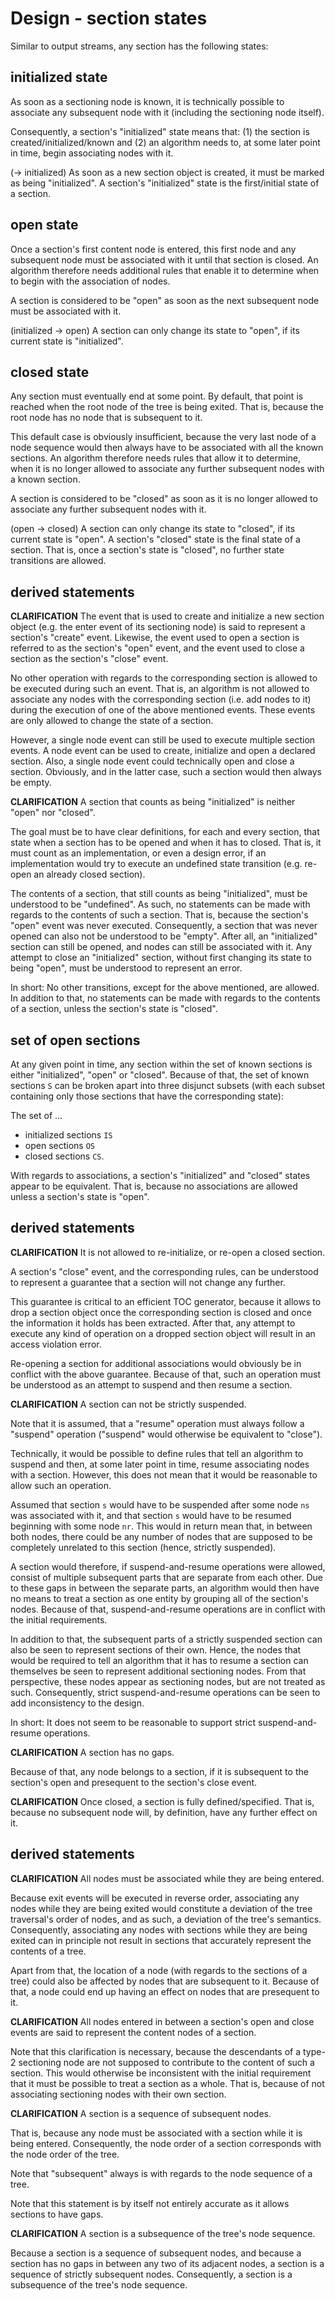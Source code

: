 
<!-- ======================================================================= -->
# Design - section states

Similar to output streams, any section has the following states:

<!-- ======================================================================= -->
## initialized state

As soon as a sectioning node is known, it is technically possible to associate
any subsequent node with it (including the sectioning node itself).

Consequently, a section's "initialized" state means that: (1) the section is
created/initialized/known and (2) an algorithm needs to, at some later point
in time, begin associating nodes with it.

(-> initialized)
As soon as a new section object is created, it must be marked as being
"initialized". A section's "initialized" state is the first/initial state
of a section.

<!-- ======================================================================= -->
## open state

Once a section's first content node is entered, this first node and any
subsequent node must be associated with it until that section is closed. An
algorithm therefore needs additional rules that enable it to determine when
to begin with the association of nodes.

A section is considered to be "open" as soon as the next subsequent node
must be associated with it.

(initialized -> open)
A section can only change its state to "open",
if its current state is "initialized".

<!-- ======================================================================= -->
## closed state

Any section must eventually end at some point. By default, that point is
reached when the root node of the tree is being exited. That is, because
the root node has no node that is subsequent to it.

This default case is obviously insufficient, because the very last node of
a node sequence would then always have to be associated with all the known
sections. An algorithm therefore needs rules that allow it to determine,
when it is no longer allowed to associate any further subsequent nodes with
a known section.

A section is considered to be "closed" as soon as it is no longer allowed
to associate any further subsequent nodes with it.

(open -> closed)
A section can only change its state to "closed", if its current state is "open".
A section's "closed" state is the final state of a section. That is, once a
section's state is "closed", no further state transitions are allowed.

<!-- ======================================================================= -->
## derived statements

**CLARIFICATION**
The event that is used to create and initialize a new section object (e.g.
the enter event of its sectioning node) is said to represent a section's
"create" event. Likewise, the event used to open a section is referred to
as the section's "open" event, and the event used to close a section as the
section's "close" event.

No other operation with regards to the corresponding section is allowed to
be executed during such an event. That is, an algorithm is not allowed to
associate any nodes with the corresponding section (i.e. add nodes to it)
during the execution of one of the above mentioned events. These events are
only allowed to change the state of a section.

However, a single node event can still be used to execute multiple section
events. A node event can be used to create, initialize and open a declared
section. Also, a single node event could technically open and close a section.
Obviously, and in the latter case, such a section would then always be empty.

**CLARIFICATION**
A section that counts as being "initialized" is neither "open" nor "closed".

The goal must be to have clear definitions, for each and every section, that
state when a section has to be opened and when it has to closed. That is, it
must count as an implementation, or even a design error, if an implementation
would try to execute an undefined state transition (e.g. re-open an already
closed section).

The contents of a section, that still counts as being "initialized", must be
understood to be "undefined". As such, no statements can be made with regards
to the contents of such a section. That is, because the section's "open" event
was never executed. Consequently, a section that was never opened can also not
be understood to be "empty". After all, an "initialized" section can still be
opened, and nodes can still be associated with it. Any attempt to close an
"initialized" section, without first changing its state to being "open", must
be understood to represent an error.

In short: No other transitions, except for the above mentioned, are allowed.
In addition to that, no statements can be made with regards to the contents
of a section, unless the section's state is "closed".

<!-- ======================================================================= -->
## set of open sections

At any given point in time, any section within the set of known sections is
either "initialized", "open" or "closed". Because of that, the set of known
sections `S` can be broken apart into three disjunct subsets (with each
subset containing only those sections that have the corresponding state):

The set of ...

* initialized sections `IS`
* open sections `OS`
* closed sections `CS`.

With regards to associations, a section's "initialized" and "closed" states
appear to be equivalent. That is, because no associations are allowed unless
a section's state is "open".

<!-- ======================================================================= -->
## derived statements

**CLARIFICATION**
It is not allowed to re-initialize, or re-open a closed section.

A section's "close" event, and the corresponding rules, can be understood
to represent a guarantee that a section will not change any further.

This guarantee is critical to an efficient TOC generator, because it allows to
drop a section object once the corresponding section is closed and once the
information it holds has been extracted. After that, any attempt to execute any
kind of operation on a dropped section object will result in an access violation
error.

Re-opening a section for additional associations would obviously be in conflict
with the above guarantee. Because of that, such an operation must be understood
as an attempt to suspend and then resume a section.

**CLARIFICATION**
A section can not be strictly suspended.

Note that it is assumed, that a "resume" operation must always follow a
"suspend" operation ("suspend" would otherwise be equivalent to "close").

Technically, it would be possible to define rules that tell an algorithm to
suspend and then, at some later point in time, resume associating nodes with a
section. However, this does not mean that it would be reasonable to allow such
an operation.

Assumed that section `s` would have to be suspended after some node `ns` was
associated with it, and that section `s` would have to be resumed beginning
with some node `nr`. This would in return mean that, in between both nodes,
there could be any number of nodes that are supposed to be completely
unrelated to this section (hence, strictly suspended).

A section would therefore, if suspend-and-resume operations were allowed,
consist of multiple subsequent parts that are separate from each other. Due
to these gaps in between the separate parts, an algorithm would then have
no means to treat a section as one entity by grouping all of the section's
nodes. Because of that, suspend-and-resume operations are in conflict with
the initial requirements.

In addition to that, the subsequent parts of a strictly suspended section can
also be seen to represent sections of their own. Hence, the nodes that would
be required to tell an algorithm that it has to resume a section can themselves
be seen to represent additional sectioning nodes. From that perspective, these
nodes appear as sectioning nodes, but are not treated as such. Consequently,
strict suspend-and-resume operations can be seen to add inconsistency to the
design.

In short: It does not seem to be reasonable to support
strict suspend-and-resume operations.

**CLARIFICATION**
A section has no gaps.

Because of that, any node belongs to a section, if it is subsequent
to the section's open and presequent to the section's close event.

**CLARIFICATION**
Once closed, a section is fully defined/specified. That is, because no
subsequent node will, by definition, have any further effect on it.

<!-- ======================================================================= -->
## derived statements

**CLARIFICATION**
All nodes must be associated while they are being entered.

Because exit events will be executed in reverse order, associating any nodes
while they are being exited would constitute a deviation of the tree traversal's
order of nodes, and as such, a deviation of the tree's semantics. Consequently,
associating any nodes with sections while they are being exited can in principle
not result in sections that accurately represent the contents of a tree.

Apart from that, the location of a node (with regards to the sections of a tree)
could also be affected by nodes that are subsequent to it. Because of that, a
node could end up having an effect on nodes that are presequent to it.

**CLARIFICATION**
All nodes entered in between a section's open and close events
are said to represent the content nodes of a section.

Note that this clarification is necessary, because the descendants of a type-2
sectioning node are not supposed to contribute to the content of such a section.
This would otherwise be inconsistent with the initial requirement that it must
be possible to treat a section as a whole. That is, because of not associating
sectioning nodes with their own section.

**CLARIFICATION**
A section is a sequence of subsequent nodes.

That is, because any node must be associated with a section while it is being
entered. Consequently, the node order of a section corresponds with the node
order of the tree.

Note that "subsequent" always is with regards to the node sequence of a tree.

Note that this statement is by itself not entirely accurate as it allows
sections to have gaps.

**CLARIFICATION**
A section is a subsequence of the tree's node sequence.

Because a section is a sequence of subsequent nodes, and because a section has
no gaps in between any two of its adjacent nodes, a section is a sequence of
strictly subsequent nodes. Consequently, a section is a subsequence of the
tree's node sequence.

